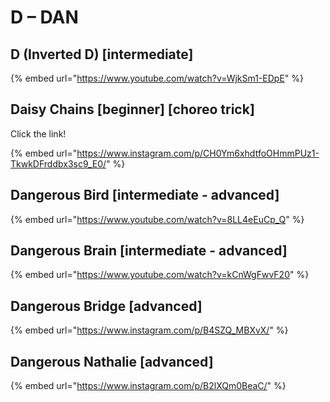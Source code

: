 # D – DAN

## D (Inverted D) \[intermediate]

{% embed url="https://www.youtube.com/watch?v=WjkSm1-EDpE" %}

## Daisy Chains \[beginner] \[choreo trick]

Click the link!

{% embed url="https://www.instagram.com/p/CH0Ym6xhdtfoOHmmPUz1-TkwkDFrddbx3sc9_E0/" %}

## Dangerous Bird \[intermediate - advanced]

{% embed url="https://www.youtube.com/watch?v=8LL4eEuCp_Q" %}

## Dangerous Brain \[intermediate - advanced]

{% embed url="https://www.youtube.com/watch?v=kCnWgFwvF20" %}

## Dangerous Bridge \[advanced]

{% embed url="https://www.instagram.com/p/B4SZQ_MBXvX/" %}

## Dangerous Nathalie \[advanced]

{% embed url="https://www.instagram.com/p/B2lXQm0BeaC/" %}

